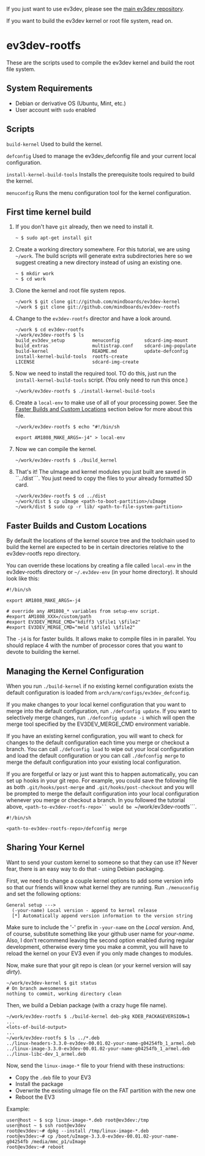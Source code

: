 If you just want to use ev3dev, please see the
[main ev3dev repository](https://github.com/mindboards/ev3dev).

If you want to build the ev3dev kernel or root file system, read on.

ev3dev-rootfs
=============

These are the scripts used to compile the ev3dev kernel and build the root
file system.


System Requirements
-------------------
* Debian or derivative OS (Ubuntu, Mint, etc.)
* User account with ```sudo``` enabled

Scripts
-------

```build-kernel```               Used to build the kernel.

```defconfig```                  Used to manage the ev3dev_defconfig file and
                                 your current local configuration.

```install-kernel-build-tools``` Installs the prerequisite tools required
                                 to build the kernel.

```menuconfig```                 Runs the menu configuration tool for the
                                 kernel configuration.


First time kernel build
-----------------------

1.  If you don't have ```git``` already, then we need to install it.

        ~ $ sudo apt-get install git

2.  Create a working directory somewhere. For this tutorial, we are using
    ```~/work```. The build scripts will generate extra subdirectories here
    so we suggest creating a new directory instead of using an existing one.

        ~ $ mkdir work
        ~ $ cd work

3.  Clone the kernel and root file system repos.

        ~/work $ git clone git://github.com/mindboards/ev3dev-kernel
        ~/work $ git clone git://github.com/mindboards/ev3dev-rootfs

4.  Change to the ```ev3dev-rootfs``` director and have a look around.

        ~/work $ cd ev3dev-rootfs
        ~/work/ev3dev-rootfs $ ls
        build_ev3dev_setup          menuconfig         sdcard-img-mount
        build_extras                multistrap.conf    sdcard-img-populate
        build-kernel                README.md          update-defconfig
        install-kernel-build-tools  rootfs-create
        LICENSE                     sdcard-img-create


5.  Now we need to install the required tool. TO do this, just run the
    ```install-kernel-build-tools``` script. (You only need to run this once.)

        ~/work/ev3dev-rootfs $ ./install-kernel-build-tools

6.  Create a ```local-env``` to make use of all of your processing power. See the
    [Faster Builds and Custom Locations](#faster-builds-and-custom-locations)
    section below for more about this file.

        ~/work/ev3dev-rootfs $ echo "#!/bin/sh
        
        export AM1808_MAKE_ARGS=-j4" > local-env

7.  Now we can compile the kernel.

        ~/work/ev3dev-rootfs $ ./build_kernel

8.  That's it! The uImage and kernel modules you just built are saved in
    ``../dist```. You just need to copy the files to your
    already formatted SD card.

        ~/work/ev3dev-rootfs $ cd ../dist
        ~/work/dist $ cp uImage <path-to-boot-partition>/uImage
        ~/work/dist $ sudo cp -r lib/ <path-to-file-system-partition>


Faster Builds and Custom Locations
----------------------------------

By default the locations of the kernel source tree and the toolchain used
to build the kernel are expected to be in certain directories relative to
the ev3dev-rootfs repo directory.

You can override these locations by creating a file called ```local-env```
in the ev3dev-rootfs directory or ```~/.ev3dev-env``` (in your home directory).
It should look like this:

    #!/bin/sh
    
    export AM1808_MAKE_ARGS=-j4
    
    # override any AM1808_* variables from setup-env script.
    #export AM1808_XXX=/custom/path
    #export EV3DEV_MERGE_CMD="kdiff3 \$file1 \$file2"
    #export EV3DEV_MERGE_CMD="meld \$file1 \$file2"

The ```-j4``` is for faster builds. It allows make to compile files in
in parallel. You should replace 4 with the number of processor cores that
you want to devote to building the kernel.


Managing the Kernel Configuration
---------------------------------

When you run ```./build-kernel``` if no existing kernel configuration exists
the default configuration is loaded from ```arch/arm/configs/ev3dev_defconfig```.

If you make changes to your local kernel configuration that you want to merge
into the default configuration, run ```./defconfig update```. If you want to
selectively merge changes, run ```./defconfig update -i``` which will open the
merge tool specified by the EV3DEV_MERGE_CMD environment variable.

If you have an existing kernel configuration, you will want to check for changes
to the default configuration each time you merge or checkout a branch. You can
call ```./defconfig load``` to wipe out your local configuration and load the
default configuration or you can call ```./defconfig merge``` to merge the
default configuration into your existing local configuration.

If you are forgetful or lazy or just want this to happen automatically, you can
set up hooks in your git repo. For example, you could save the following file as
both ```.git/hooks/post-merge``` and ```.git/hooks/post-checkout``` and you will
be prompted to merge the default configuration into your local configuration
whenever you merge or checkout a branch. In you followed the tutorial above,
```<path-to-ev3dev-rootfs-repo>`` would be ```~/work/ev3dev-rootfs```.

    #!/bin/sh
    
    <path-to-ev3dev-rootfs-repo>/defconfig merge


Sharing Your Kernel
-------------------

Want to send your custom kernel to someone so that they can use it? Never fear,
there is an easy way to do that - using Debian packaging.

First, we need to change a couple kernel options to add some version info so
that our friends will know what kernel they are running. Run ```./menuconfig```
and set the following options:

    General setup --->
      (-your-name) Local version - append to kernel release
      [*] Automatically append version information to the version string

Make sure to include the '-' prefix in ```-your-name``` on the _Local version_.
And, of course, substitute something like your github user name for _your-name_.
Also, I don't recommend leaving the second option enabled during regular
development, otherwise every time you make a commit, you will have to reload the
kernel on your EV3 even if you only made changes to modules.

Now, make sure that your git repo is clean (or your kernel version will say
_dirty_).

    ~/work/ev3dev-kernel $ git status
    # On branch awesomeness
    nothing to commit, working directory clean

Then, we build a Debian package (with a crazy huge file name).

    ~/work/ev3dev-rootfs $ ./build-kernel deb-pkg KDEB_PACKAGEVERSION=1
    ...
    <lots-of-build-output>
    ...
    ~/work/ev3dev-rootfs $ ls ../*.deb
    ../linux-headers-3.3.0-ev3dev-00.01.02-your-name-g04254fb_1_armel.deb
    ../linux-image-3.3.0-ev3dev-00.01.02-your-name-g04254fb_1_armel.deb
    ../linux-libc-dev_1_armel.deb

Now, send the ```linux-image-*``` file to your friend with these instructions:

* Copy the ```.deb``` file to your EV3
* Install the package
* Overwrite the existing uImage file on the FAT partition with the new one
* Reboot the EV3

Example:

    user@host ~ $ scp linux-image-*.deb root@ev3dev:/tmp
    user@host ~ $ ssh root@ev3dev
    root@ev3dev:~# dpkg --install /tmp/linux-image-*.deb
    root@ev3dev:~# cp /boot/uImage-3.3.0-ev3dev-00.01.02-your-name-g04254fb /media/mmc_p1/uImage 
    root@ev3dev:~# reboot


